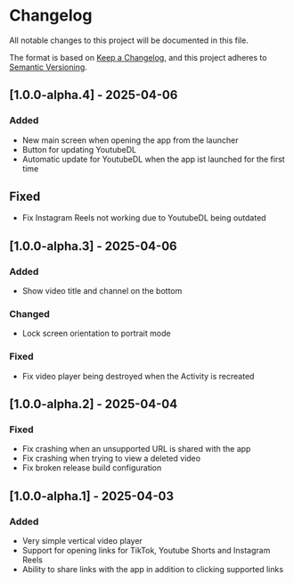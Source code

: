 # Changelog

All notable changes to this project will be documented in this file.

The format is based on [Keep a Changelog](https://keepachangelog.com/en/1.1.0/),
and this project adheres to [Semantic Versioning](https://semver.org/spec/v2.0.0.html).

## [1.0.0-alpha.4] - 2025-04-06

### Added

- New main screen when opening the app from the launcher
- Button for updating YoutubeDL
- Automatic update for YoutubeDL when the app ist launched for the first time

## Fixed

- Fix Instagram Reels not working due to YoutubeDL being outdated

## [1.0.0-alpha.3] - 2025-04-06

### Added

- Show video title and channel on the bottom

### Changed

- Lock screen orientation to portrait mode

### Fixed

- Fix video player being destroyed when the Activity is recreated

## [1.0.0-alpha.2] - 2025-04-04

### Fixed

- Fix crashing when an unsupported URL is shared with the app
- Fix crashing when trying to view a deleted video
- Fix broken release build configuration

## [1.0.0-alpha.1] - 2025-04-03

### Added

- Very simple vertical video player
- Support for opening links for TikTok, Youtube Shorts and Instagram Reels
- Ability to share links with the app in addition to clicking supported links
